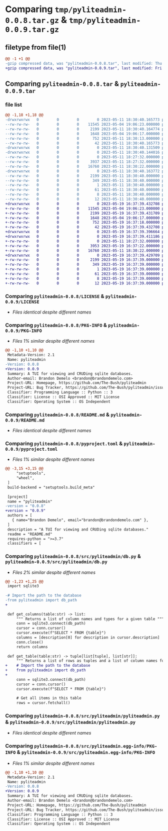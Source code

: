 # Comparing `tmp/pyliteadmin-0.0.8.tar.gz` & `tmp/pyliteadmin-0.0.9.tar.gz`

## filetype from file(1)

```diff
@@ -1 +1 @@
-gzip compressed data, was "pyliteadmin-0.0.8.tar", last modified: Thu May 11 18:30:40 2023, max compression
+gzip compressed data, was "pyliteadmin-0.0.9.tar", last modified: Fri May 19 16:37:39 2023, max compression
```

## Comparing `pyliteadmin-0.0.8.tar` & `pyliteadmin-0.0.9.tar`

### file list

```diff
@@ -1,18 +1,18 @@
-drwxrwxrwx   0        0        0        0 2023-05-11 18:30:40.165773 pyliteadmin-0.0.8/
--rw-rw-rw-   0        0        0    11545 2023-05-04 19:06:23.000000 pyliteadmin-0.0.8/LICENSE
--rw-rw-rw-   0        0        0     2199 2023-05-11 18:30:40.164774 pyliteadmin-0.0.8/PKG-INFO
--rw-rw-rw-   0        0        0     1648 2023-05-04 19:06:17.000000 pyliteadmin-0.0.8/README.md
--rw-rw-rw-   0        0        0      752 2023-05-11 18:30:13.000000 pyliteadmin-0.0.8/pyproject.toml
--rw-rw-rw-   0        0        0       42 2023-05-11 18:30:40.165773 pyliteadmin-0.0.8/setup.cfg
-drwxrwxrwx   0        0        0        0 2023-05-11 18:30:40.131509 pyliteadmin-0.0.8/src/
-drwxrwxrwx   0        0        0        0 2023-05-11 18:30:40.144016 pyliteadmin-0.0.8/src/pyliteadmin/
--rw-rw-rw-   0        0        0        0 2023-05-11 18:27:32.000000 pyliteadmin-0.0.8/src/pyliteadmin/__init__.py
--rw-rw-rw-   0        0        0     3937 2023-05-11 18:27:32.000000 pyliteadmin-0.0.8/src/pyliteadmin/db.py
--rw-rw-rw-   0        0        0    16760 2023-05-11 18:30:22.000000 pyliteadmin-0.0.8/src/pyliteadmin/pyliteadmin.py
-drwxrwxrwx   0        0        0        0 2023-05-11 18:30:40.163772 pyliteadmin-0.0.8/src/pyliteadmin.egg-info/
--rw-rw-rw-   0        0        0     2199 2023-05-11 18:30:40.000000 pyliteadmin-0.0.8/src/pyliteadmin.egg-info/PKG-INFO
--rw-rw-rw-   0        0        0      349 2023-05-11 18:30:40.000000 pyliteadmin-0.0.8/src/pyliteadmin.egg-info/SOURCES.txt
--rw-rw-rw-   0        0        0        1 2023-05-11 18:30:40.000000 pyliteadmin-0.0.8/src/pyliteadmin.egg-info/dependency_links.txt
--rw-rw-rw-   0        0        0       61 2023-05-11 18:30:40.000000 pyliteadmin-0.0.8/src/pyliteadmin.egg-info/entry_points.txt
--rw-rw-rw-   0        0        0        8 2023-05-11 18:30:40.000000 pyliteadmin-0.0.8/src/pyliteadmin.egg-info/requires.txt
--rw-rw-rw-   0        0        0       12 2023-05-11 18:30:40.000000 pyliteadmin-0.0.8/src/pyliteadmin.egg-info/top_level.txt
+drwxrwxrwx   0        0        0        0 2023-05-19 16:37:39.432708 pyliteadmin-0.0.9/
+-rw-rw-rw-   0        0        0    11545 2023-05-04 19:06:23.000000 pyliteadmin-0.0.9/LICENSE
+-rw-rw-rw-   0        0        0     2199 2023-05-19 16:37:39.431709 pyliteadmin-0.0.9/PKG-INFO
+-rw-rw-rw-   0        0        0     1648 2023-05-04 19:06:17.000000 pyliteadmin-0.0.9/README.md
+-rw-rw-rw-   0        0        0      752 2023-05-19 16:37:18.000000 pyliteadmin-0.0.9/pyproject.toml
+-rw-rw-rw-   0        0        0       42 2023-05-19 16:37:39.432708 pyliteadmin-0.0.9/setup.cfg
+drwxrwxrwx   0        0        0        0 2023-05-19 16:37:39.396664 pyliteadmin-0.0.9/src/
+drwxrwxrwx   0        0        0        0 2023-05-19 16:37:39.411186 pyliteadmin-0.0.9/src/pyliteadmin/
+-rw-rw-rw-   0        0        0        0 2023-05-11 18:27:32.000000 pyliteadmin-0.0.9/src/pyliteadmin/__init__.py
+-rw-rw-rw-   0        0        0     3953 2023-05-19 16:37:22.000000 pyliteadmin-0.0.9/src/pyliteadmin/db.py
+-rw-rw-rw-   0        0        0    16760 2023-05-11 18:30:22.000000 pyliteadmin-0.0.9/src/pyliteadmin/pyliteadmin.py
+drwxrwxrwx   0        0        0        0 2023-05-19 16:37:39.429709 pyliteadmin-0.0.9/src/pyliteadmin.egg-info/
+-rw-rw-rw-   0        0        0     2199 2023-05-19 16:37:39.000000 pyliteadmin-0.0.9/src/pyliteadmin.egg-info/PKG-INFO
+-rw-rw-rw-   0        0        0      349 2023-05-19 16:37:39.000000 pyliteadmin-0.0.9/src/pyliteadmin.egg-info/SOURCES.txt
+-rw-rw-rw-   0        0        0        1 2023-05-19 16:37:39.000000 pyliteadmin-0.0.9/src/pyliteadmin.egg-info/dependency_links.txt
+-rw-rw-rw-   0        0        0       61 2023-05-19 16:37:39.000000 pyliteadmin-0.0.9/src/pyliteadmin.egg-info/entry_points.txt
+-rw-rw-rw-   0        0        0        8 2023-05-19 16:37:39.000000 pyliteadmin-0.0.9/src/pyliteadmin.egg-info/requires.txt
+-rw-rw-rw-   0        0        0       12 2023-05-19 16:37:39.000000 pyliteadmin-0.0.9/src/pyliteadmin.egg-info/top_level.txt
```

### Comparing `pyliteadmin-0.0.8/LICENSE` & `pyliteadmin-0.0.9/LICENSE`

 * *Files identical despite different names*

### Comparing `pyliteadmin-0.0.8/PKG-INFO` & `pyliteadmin-0.0.9/PKG-INFO`

 * *Files 1% similar despite different names*

```diff
@@ -1,10 +1,10 @@
 Metadata-Version: 2.1
 Name: pyliteadmin
-Version: 0.0.8
+Version: 0.0.9
 Summary: A TUI for viewing and CRUDing sqlite databases.
 Author-email: Brandon Demelo <brandon@brandondemelo.com>
 Project-URL: Homepage, https://github.com/The-Bush/pyliteadmin
 Project-URL: Bug Tracker, https://github.com/The-Bush/pyliteadmin/issues
 Classifier: Programming Language :: Python :: 3
 Classifier: License :: OSI Approved :: MIT License
 Classifier: Operating System :: OS Independent
```

### Comparing `pyliteadmin-0.0.8/README.md` & `pyliteadmin-0.0.9/README.md`

 * *Files identical despite different names*

### Comparing `pyliteadmin-0.0.8/pyproject.toml` & `pyliteadmin-0.0.9/pyproject.toml`

 * *Files 1% similar despite different names*

```diff
@@ -3,15 +3,15 @@
     "setuptools",
     "wheel",
 ]
 build-backend = "setuptools.build_meta"
 
 [project]
 name = "pyliteadmin"
-version = "0.0.8"
+version = "0.0.9"
 authors = [
   { name="Brandon Demelo", email="brandon@brandondemelo.com" },
 ]
 description = "A TUI for viewing and CRUDing sqlite databases."
 readme = "README.md"
 requires-python = ">=3.7"
 classifiers = [
```

### Comparing `pyliteadmin-0.0.8/src/pyliteadmin/db.py` & `pyliteadmin-0.0.9/src/pyliteadmin/db.py`

 * *Files 2% similar despite different names*

```diff
@@ -1,23 +1,25 @@
 import sqlite3
 
-# Import the path to the database
-from pyliteadmin import db_path
+
 
 def get_columns(table:str) -> list:
     """ Returns a list of column names and types for a given table """
     conn = sqlite3.connect(db_path)
     cursor = conn.cursor()
     cursor.execute(f"SELECT * FROM {table}")
     columns = [description[0] for description in cursor.description]
     conn.close()
     return columns
 
 def get_table(table:str) -> tuple[list[tuple], list[str]]:
     """ Returns a list of rows as tuples and a list of column names for a given table """
+    # Import the path to the database
+    from pyliteadmin import db_path
+    
     conn = sqlite3.connect(db_path)
     cursor = conn.cursor()
     cursor.execute(f"SELECT * FROM {table}")
 
     # Get all items in this table
     rows = cursor.fetchall()
```

### Comparing `pyliteadmin-0.0.8/src/pyliteadmin/pyliteadmin.py` & `pyliteadmin-0.0.9/src/pyliteadmin/pyliteadmin.py`

 * *Files identical despite different names*

### Comparing `pyliteadmin-0.0.8/src/pyliteadmin.egg-info/PKG-INFO` & `pyliteadmin-0.0.9/src/pyliteadmin.egg-info/PKG-INFO`

 * *Files 1% similar despite different names*

```diff
@@ -1,10 +1,10 @@
 Metadata-Version: 2.1
 Name: pyliteadmin
-Version: 0.0.8
+Version: 0.0.9
 Summary: A TUI for viewing and CRUDing sqlite databases.
 Author-email: Brandon Demelo <brandon@brandondemelo.com>
 Project-URL: Homepage, https://github.com/The-Bush/pyliteadmin
 Project-URL: Bug Tracker, https://github.com/The-Bush/pyliteadmin/issues
 Classifier: Programming Language :: Python :: 3
 Classifier: License :: OSI Approved :: MIT License
 Classifier: Operating System :: OS Independent
```

